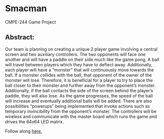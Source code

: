 # Smacman
CMPE-244 Game Project
## Abstract:
Our team is planning on creating a unique 2 player game involving a central screen and two auxiliary controllers. The two opponents will face one another and will have a paddle on their side much like the game pong. A ball will travel between players which they have to deflect away. Additionally, each player will have a “monster” that will continuously move towards the ball. If a monster collides with the ball, that opponent of the owner of the monster will lose. Therefore, it is beneficial for a player to try to place the ball closer to their monster and further away from the opponent’s monster. Additionally, if the ball contacts the side of the screen behind the player’s paddle, they will also lose. As the game progresses, the speed of the ball will increase and eventually additional balls will be added. There are also possibilities “powerups” being implemented that invoke actions such as temporary invincibility from the opponent’s monster. The controllers will be wireless and communicate with the master board which runs the game and drives the 64x64 LED matrix. 

Follow along [here.](https://github.com/nickschiffer/Smacman/projects/1)
